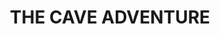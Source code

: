 ---
order: 10
image: "https://cdn.filestackcontent.com/C8rmKt77TG2TaTxuBzRm/convert?cache=true&compress=true&quality=90&format=webp&w=1000&fit=max"
title:   THE CAVE ADVENTURE
infose: For ages 6+ • 5-7Hours • Caves, Canyons, & Cliffs!
link: "https://fareharbor.com/embeds/book/geoaventuraspr/items/569623/calendar/2025/10/?asn=fhdn&asn-ref=turisteandoenpuertorico&ref=turisteandoenpuertorico&marketplace=yes&flow=no&full-items=yes"
---